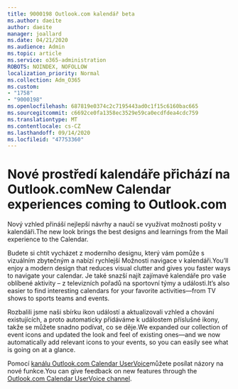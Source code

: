 ```yaml
---
title: 9000198 Outlook.com kalendář beta
ms.author: daeite
author: daeite
manager: joallard
ms.date: 04/21/2020
ms.audience: Admin
ms.topic: article
ms.service: o365-administration
ROBOTS: NOINDEX, NOFOLLOW
localization_priority: Normal
ms.collection: Adm_O365
ms.custom:
- "1758"
- "9000198"
ms.openlocfilehash: 687819e0374c2c7195443ad0c1f15c6160bac665
ms.sourcegitcommit: c6692ce0fa1358ec3529e59ca0ecdfdea4cdc759
ms.translationtype: MT
ms.contentlocale: cs-CZ
ms.lasthandoff: 09/14/2020
ms.locfileid: "47753360"
---
```

# <a name="new-calendar-experiences-coming-to-outlookcom"></a><span data-ttu-id="d339a-102">Nové prostředí kalendáře přichází na Outlook.com</span><span class="sxs-lookup"><span data-stu-id="d339a-102">New Calendar experiences coming to Outlook.com</span></span>

<span data-ttu-id="d339a-103">Nový vzhled přináší nejlepší návrhy a naučí se využívat možnosti pošty v kalendáři.</span><span class="sxs-lookup"><span data-stu-id="d339a-103">The new look brings the best designs and learnings from the Mail experience to the Calendar.</span></span>

<span data-ttu-id="d339a-104">Budete si chtít vycházet z moderního designu, který vám pomůže s vizuálním zbytečným a nabízí rychlejší Možnosti navigace v kalendáři.</span><span class="sxs-lookup"><span data-stu-id="d339a-104">You’ll enjoy a modern design that reduces visual clutter and gives you faster ways to navigate your calendar.</span></span> <span data-ttu-id="d339a-105">Je také snazší najít zajímavé kalendáře pro vaše oblíbené aktivity – z televizních pořadů na sportovní týmy a události.</span><span class="sxs-lookup"><span data-stu-id="d339a-105">It’s also easier to find interesting calendars for your favorite activities—from TV shows to sports teams and events.</span></span>

<span data-ttu-id="d339a-106">Rozbalili jsme naši sbírku ikon událostí a aktualizovali vzhled a chování existujících, a proto automaticky přidáváme k událostem příslušné ikony, takže se můžete snadno podívat, co se děje.</span><span class="sxs-lookup"><span data-stu-id="d339a-106">We expanded our collection of event icons and updated the look and feel of existing ones—and we now automatically add relevant icons to your events, so you can easily see what is going on at a glance.</span></span>

<span data-ttu-id="d339a-107">Pomocí [kanálu Outlook.com Calendar UserVoice](https://go.microsoft.com/fwlink/?linkid=2103075)můžete posílat názory na nové funkce.</span><span class="sxs-lookup"><span data-stu-id="d339a-107">You can give feedback on new features through the [Outlook.com Calendar UserVoice channel](https://go.microsoft.com/fwlink/?linkid=2103075).</span></span>